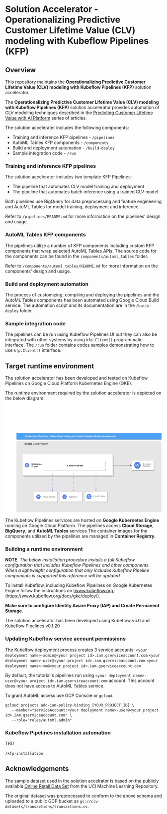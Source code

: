 # Solution Accelerator - Operationalizing Predictive Customer Lifetime Value (CLV) modeling  with Kubeflow Pipelines (KFP)

## Overview

This repository maintains the **Operationalizing Predictive Customer Lifetime Value (CLV) modeling  with Kubeflow Pipelines (KFP)** solution accelerator.

The **Operationalizing Predictive Customer Lifetime Value (CLV) modeling with Kubeflow Pipelines (KFP)** solution accelerator provides automation of CLV modeling techniques described in the [Predicting Customer Lifetime Value with AI Platform](https://cloud.google.com/solutions/machine-learning/clv-prediction-with-offline-training-intro) series of articles.

The solution accelerater includes the following components:
- Training and inference KFP pipelines - `/pipelines`
- AutoML Tables KFP components - `/components`
- Build and deployment automation - `/build-deploy`
- Sample integration code - `/run`

### Training and inference KFP pipelines

The solution accelerator includes two template KFP Pipelines:
- The pipeline that automates CLV model training and deployment
- The pipeline that automates batch inference using a trained CLV model

Both pipelines use BigQuery for data preprocessing and feature engineering and AutoML Tables for model training, deployment and inference.

Refer to `/pipelines/README.md` for more information on the pipelines' design and usage.

### AutoML Tables KFP components

The pipelines utilize a number of KFP components including custom KFP components that wrap selected AutoML Tables APIs. The source code for the components can be found in the `components/automl_tables` folder.

Refer to `/components/automl_tables/README.md` for more information on the components' design and usage.

### Build and deployment automation

The process of customizing, compiling and deploying the pipelines and the AutoML Tables components has been automated using Google Cloud Build service. The automation script and its documentation are in the `/build-deploy` folder.

### Sample integration code

The pipelines can be run using Kubeflow Pipelines UI but they can also be integrated with other systems by using `kfp.Client()` programmatic interface. The `/run` folder contains codes samples demonstrating how to use `kfp.Client()` interface.

## Target runtime environment

The solution accelerator has been developed and tested on Kubeflow Pipelines on Google Cloud Platform Kubernetes Engine (GKE). 

The runtime environment required by the solution accelerator is depicted on the below diagram:
![KFP Runtime](/images/architecture.jpg)

The Kubeflow Pipelines services are hosted on **Google Kubernetes Engine** running on Google Cloud Platform. The pipelines access **Cloud Storage**, **BigQuery**, and **AutoML Tables** services  The container images for the components utilized by the pipelines are managed in **Container Registry**.

### Building a runtime environment

**NOTE**. *The below installation procedure installs a full Kubeflow configuration that includes Kubeflow Pipelines and other components. When a lightweight configuration that only includes Kubeflow Pipeline components is supported this reference will be updated*

To install Kubeflow, including Kubeflow Pipelines on Google Kubernetes Engine follow the instructions on [www.kubeflow.org](https://www.kubeflow.org/docs/gke/deploy/).

**Make sure to configure Identity Aware Proxy (IAP) and Create Permanent Storage**.

The solution accelerator has been developed using Kubeflow v5.0 and Kubeflow Pipelines v0.1.20

### Updating Kubeflow service account permissions
The Kubelfow deployment process creates 3 service accounts:
`<your deployment name>-admin@<your project id>.iam.gserviceaccount.com`
`<your deployment name>-user@<your project id>.iam.gserviceaccount.com`
`<your deployment name>-vm@<your project id>.iam.gserviceaccount.com`
  
By default, the tutorial's pipelines run using `<your deployment name>-user@<your project id>.iam.gserviceaccount.com` account. This account does not have access to AutoML Tables service.
  
To grant AutoML access use GCP Console or `gcloud`.
```
gcloud projects add-iam-policy-binding [YOUR_PROJECT_ID] \
   --member="serviceAccount:<your deployment name>-user@<your project id>.iam.gserviceaccount.com" \
   --role="roles/automl.admin"
```

### Kubeflow Pipelines installation automation

TBD

`/kfp-installation`





## Acknowledgements

The sample dataset used in the solution accelrator is based on the publicly available [Online Retail Data Set](http://archive.ics.uci.edu/ml/datasets/Online+Retail) from the UCI Machine Learning Repository. 

The original dataset was preprocessed to conform to the above schema and uploaded to a public GCP bucket as `gs://clv-datasets/transactions/transactions.cv`. 

